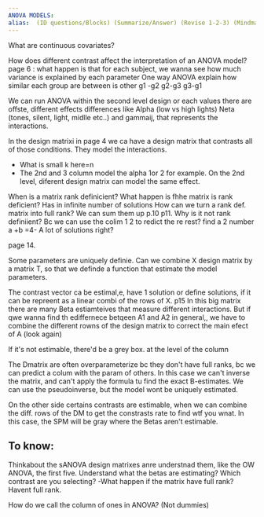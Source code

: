 ```yaml
---
ANOVA MODELS: 
alias:  (ID questions/Blocks) (Summarize/Answer) (Revise 1-2-3) (Mindmap) 
---
```

 
 What are continuous covariates?
 
How does different contrast affect the interpretation of an ANOVA model?
page 6 : what happen is that for each subject, we wanna see how much variance is explained by each parameter
One way ANOVA explain how similar each group are between is other g1 -g2 g2-g3 g3-g1


We can run ANOVA within the second level design
or each values there are offste, different effects differences like Alpha (low vs high lights) Neta (tones, silent, light, midlle etc..) and gammaij, that represents the interactions. 

In the design matrixi in page 4 we ca have a design matrix that contrasts all of those conditions. They model the interactions. 
- What is small k here=n
- The 2nd and 3 column model the alpha 1or 2 for example. 
On the 2nd level, diferent design matrix can model the same effect. 

When is a matrix rank definicient?
What happen is fhhe matrix is rank deficient?
	Has in infinite number of solutions
How can we turn a rank def. matrix into full rank?
	We can sum them up p.10
p11. Why is it not rank definiient?
	Bc we can use the colim 1 2 to redict the re rest?
find a 2 number a +b =4- A lot of solutions right?

page 14.

Some parameters are uniquely definie. Can we combine X design matrix by a matrix T, so that we definde a function that estimate the model parameters.

The contrast vector ca be estimal,e, have 1 solution or define solutions, if it can be repreent as a linear combi of the rows of X. p15
In this big matrix there are many Beta estiamteives that measure different interactions. But if qwe wanna find th ediffernece betqeen A1 and A2 in general,, we have to combine the different rowns of the design matrix to correct the main efect of A (look again)

If it's not estimable, there'd be a grey box. at the level of the column 

The Dmatrix are often overparameterize bc they don't have full ranks, bc we can predict a colum with the param of others. In this case we can't inverse the matrix, and can't apply the formula tu find the exact B-estimates. 
We can use the pseudoinverse, but the model wont be uniquely estimated. 

On the other side certains contrasts are estimable, when we can combine the diff. rows of the DM to get the constrasts rate to find wtf you wnat. 
In this case, the SPM will be gray where the Betas aren't estimable. 

## To know: 
Thinkabout the sANOVA design matrixes anre understnad them, like the OW ANOVA, the first five. Understand what the betas are estimating? Which contrast are you selecting?
-What happen if the matrix have full rank?
Havent full rank.

How do we call the column of ones in ANOVA? (Not dummies)